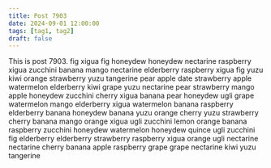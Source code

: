 ```yaml
---
title: Post 7903
date: 2024-09-01 12:00:00
tags: [tag1, tag2]
draft: false
---
```

This is post 7903.
fig
xigua
fig
honeydew
honeydew
nectarine
raspberry
xigua
zucchini
banana
mango
nectarine
elderberry
raspberry
xigua
fig
yuzu
kiwi
orange
strawberry
yuzu
tangerine
pear
apple
date
strawberry
apple
watermelon
elderberry
kiwi
grape
yuzu
nectarine
pear
strawberry
mango
apple
honeydew
zucchini
cherry
xigua
banana
pear
honeydew
ugli
grape
watermelon
mango
elderberry
xigua
watermelon
banana
raspberry
elderberry
banana
honeydew
banana
yuzu
orange
cherry
yuzu
strawberry
cherry
banana
mango
orange
xigua
ugli
zucchini
lemon
orange
banana
raspberry
zucchini
honeydew
watermelon
honeydew
quince
ugli
zucchini
fig
elderberry
elderberry
strawberry
raspberry
xigua
orange
ugli
nectarine
nectarine
cherry
banana
apple
raspberry
grape
grape
nectarine
kiwi
yuzu
tangerine
